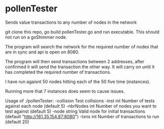 # pollenTester

Sends value transactions to any number of nodes in the network

git clone this repo, go build pollenTester.go and run executable. This should not run on a goShimmer node.

The program will search the network for the required number of nodes that are in sync and api is open on 8080.

The program will then send transactions between 2 addresses, after confirmed it will send the transaction the other way. It will carry on until it has completed the required number of transactions.

I have run agaisnt 50 nodes hitting each of the 50 five time (instances). 

Running more that 7 instances does seem to cause issues.

Usage of ./pollenTester:
  -collision
        Test collisions
  -inst int
        Number of tests against each node (default 5)
  -nbrNodes int
        Number of nodes you want to test against (default 5)
  -node string
        Valid node for initial transactions (default "http://161.35.154.87:8080")
  -txns int
        Number of transactions to run (default 20)
        
